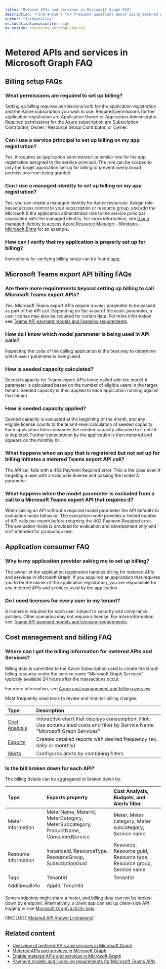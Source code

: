 ```yaml
---
title: "Metered APIs and services in Microsoft Graph FAQ"
description: "Find answers for frequent questions about using metered APIs and services in Microsoft Graph."
author: "JeremyKelley"
ms.localizationpriority: high
ms.custom: scenarios:getting-started
---
```


# Metered APIs and services in Microsoft Graph FAQ

## Billing setup FAQs

### What permissions are required to set up billing?
Setting up billing requires permissions both for the application registration and the Azure subscription you wish to use. Required permissions for the application registration are Application Owner or Application Administrator. Required permissions for the Azure subscription are Subscription Contributor, Owner / Resource Group Contributor, or Owner.

### Can I use a service principal to set up billing on my app registration?
Yes, it requires an application administrator or similar role for the app registration assigned to the service principal. The role can be scoped to only the target application set up for billing to prevent overly broad permissions from being granted.

### Can I use a managed identity to set up billing on my app registration?
Yes, you can create a managed identity for Azure resources. Assign role-based access control to your subscription or resource group, and add the Microsoft Entra application administrator role to the service principal associated with the managed identity. For more information, see [Use a managed identity to access Azure Resource Manager - Windows - Microsoft Entra](/azure/active-directory/managed-identities-azure-resources/tutorial-windows-vm-ua-arm) for an example.

### How can I verify that my application is properly set up for billing?
Instructions for verifying billing setup can be found [here](/graph/metered-api-setup?tabs=azurecloudshell#verify-setup).

## Microsoft Teams export API billing FAQs

### Are there more requirements beyond setting up billing to call Microsoft Teams export APIs?
Yes, Microsoft Teams export APIs require a `model` parameter to be passed as part of the API call. Depending on the value of the `model` parameter, a user license may also be required for certain data. For more information, see [Teams API payment models and licensing requirements](teams-licenses.md).
### How do I know which model parameter is being used in API calls?
Inspecting the code of the calling application is the best way to determine which `model` parameter is being used.

### How is seeded capacity calculated?
Seeded capacity for Teams export APIs being called with the model A parameter is calculated based on the number of eligible users in the target tenant. Seeded capacity is then applied to each application running against that tenant.

### How is seeded capacity applied?
Seeded capacity is evaluated at the beginning of the month, and any eligible license counts to the tenant-level calculation of seeded capacity. Each application then consumes the seeded capacity allocated to it until it is depleted. Further consumption by the application is then metered and appears on the monthly bill.

### What happens when an app that is registered but not set up for billing initiates a metered Teams export API call?
The API call fails with a 402 Payment Required error. This is the case even if targeting a user with a valid user license and passing the model A parameter.

### What happens when the model parameter is excluded from a call to a Microsoft Teams export API that requires it?
When calling an API without a required model parameter the API defaults to evaluation mode behavior. The evaluation mode provides a limited number of API calls per month before returning the 402 Payment Required error. The evaluation mode is provided for evaluation and development only and isn't intended for production use.  

## Application consumer FAQ

### Why is my application provider asking me to set up billing?
The owner of the application registration handles billing for metered APIs and services in Microsoft Graph. If you acquired an application that requires you to be the owner of the application registration, you are responsible for any metered APIs and services used by the application.

### Do I need licenses for every user in my tenant?
A license is required for each user subject to security and compliance policies. Other scenarios may not require a license. For more information, see [Teams API payment models and licensing requirements](teams-licenses.md).

## Cost management and billing FAQ

### Where can I get the billing information for metered APIs and Services?
Billing data is submitted to the Azure Subscription used to create the Graph billing resource under the service name "Microsoft Graph Services" typically available 24 hours after the transactions occur.

For more information, see [Azure cost management and billing overview](/azure/cost-management-billing/cost-management-billing-overview).

Most frequently used tools to review and monitor billing charges:

  | Type | Description |
  |:--------------------------|:----------------------------------------|
  |[Cost Analysis](/azure/cost-management-billing/costs/quick-acm-cost-analysis)| Interactive chart that displays consumption. Hint: Use accumulated costs and filter by Service Name "Microsoft Graph Services" |
  |[Exports](/azure/cost-management-billing/costs/tutorial-export-acm-data)| Creates detailed reports with desired frequency (ex. daily or monthly) |
  |[Alerts](/azure/cost-management-billing/costs/cost-mgt-alerts-monitor-usage-spending)| Configures alerts by combining filters |

### Is the bill broken down for each API?

The billing details can be aggregated or broken down by:

  | Type | Exports property | Cost Analysis, Budgets, and Alerts filter |
  |:--------------------------|:----------------------------------------|:----------------------------------------|
  | Meter information | MeterName, MeterId, MeterCategory, MeterSubcategory, ProductName, ConsumedService | Meter, Meter category, Meter subcategory, Service name|
  | Resource information | InstanceId, ResourceType, ResourceGroup, SubscriptionGuid| Resource, Resource guid, Resource type, Resource group, Service name |
  | Tags | TenantId | TenantId |
  | AdditionalInfo | AppId, TenantId |  |

Some endpoints might share a meter, and billing data can not be broken down by endpoint. Alternatively, a client app can set up client-side API logging or use [Microsoft Graph activity logs](microsoft-graph-activity-logs-overview.md).

[!INCLUDE [Metered API Known Limitations](includes/metered-api-known-limitations.md)]

## Related content

- [Overview of metered APIs and services in Microsoft Graph](/graph/metered-api-overview)
- [Metered APIs and services in Microsoft Graph](/graph/metered-api-list)
- [Enable metered APIs and services in Microsoft Graph](/graph/metered-api-setup)
- [Payment models and licensing requirements for Microsoft Teams APIs](teams-licenses.md)
